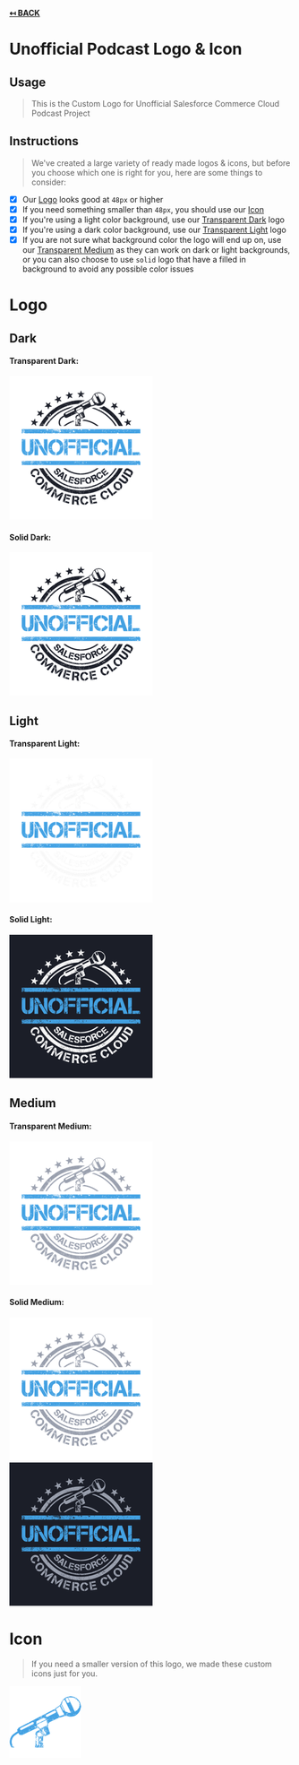 **[↤ BACK](../README.md)**

Unofficial Podcast Logo & Icon
===

Usage
---

> This is the Custom Logo for Unofficial Salesforce Commerce Cloud Podcast Project

Instructions
---

> We've created a large variety of ready made logos & icons, but before you choose which one is right for you, here are some things to consider:

- [X] Our [Logo](#logo) looks good at `48px` or higher
- [X] If you need something smaller than `48px`, you should use our [Icon](#icon)
- [X] If you're using a light color background, use our [Transparent Dark](#transparent-dark) logo
- [X] If you're using a dark color background, use our [Transparent Light](#transparent-light) logo
- [X] If you are not sure what background color the logo will end up on, use our [Transparent Medium](#transparent-medium) as they can work on dark or light backgrounds, or you can also choose to use `solid` logo that have a filled in background to avoid any possible color issues

Logo
===

Dark
---

#### Transparent Dark:

[![Dark Transparent Logo](./logo/exports/dark/transparent/256x256.png)](./logo/exports/dark/transparent)

#### Solid Dark:

[![Dark Solid Logo](./logo/exports/dark/solid/256x256.png)](./logo/exports/dark/solid)

Light
---

#### Transparent Light:

[![Unofficial Logo](./logo/exports/light/transparent/256x256.png)](./logo/exports/light/transparent)

#### Solid Light:

[![Unofficial Logo](./logo/exports/light/solid/256x256.png)](./logo/exports/light/solid)

Medium
---

#### Transparent Medium:

[![Unofficial Logo](./logo/exports/medium/transparent/256x256.png)](./logo/exports/medium/transparent)

#### Solid Medium:

[![Unofficial Logo](./logo/exports/medium/solid/light-bg/256x256.png)](./logo/exports/medium/solid/light-bg)
[![Unofficial Logo](./logo/exports/medium/solid/dark-bg/256x256.png)](./logo/exports/medium/solid/dark-bg)

Icon
===

> If you need a smaller version of this logo, we made these custom icons just for you.

[![Unofficial Icon](./icon/exports/128x128.png)](./icon/exports)